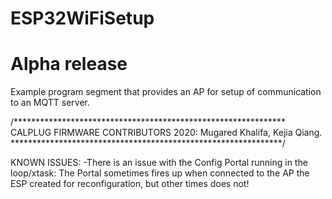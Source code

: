 # ESP32WiFiSetup
# Alpha release
Example program segment that provides an AP for setup of communication to an MQTT server.

/**************************************************************
CALPLUG FIRMWARE CONTRIBUTORS 2020: Mugared Khalifa, Kejia Qiang.
**************************************************************/

KNOWN ISSUES: 
-There is an issue with the Config Portal running in the loop/xtask: The Portal sometimes fires up when connected to the AP the ESP created for reconfiguration, but other times does not!
